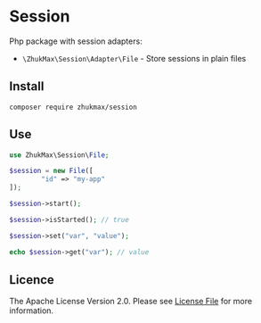 # Session
Php package with session adapters:
* `\ZhukMax\Session\Adapter\File` - Store sessions in plain files

## Install

```console
composer require zhukmax/session
```

## Use

```php
use ZhukMax\Session\File;

$session = new File([
        "id" => "my-app"
]);

$session->start();

$session->isStarted(); // true

$session->set("var", "value");

echo $session->get("var"); // value
```

## Licence

The Apache License Version 2.0. Please see [License File](license) for more information.
